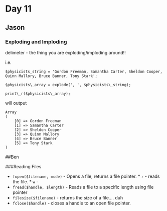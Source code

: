 # Day 11 #

## Jason ##

### Exploding and Imploding ###
delimeter - the thing you are exploding/imploding around!!

i.e.

```
$physicists_string = 'Gordon Freeman, Samantha Carter, Sheldon Cooper, Quinn Mallory, Bruce Banner, Tony Stark';

$physicists\_array = explode(', ', $physicists\_string);

print\_r($physicists\_array);
```

will output 
```
Array
(
    [0] => Gordon Freeman
    [1] => Samantha Carter
    [2] => Sheldon Cooper
    [3] => Quinn Mallory
    [4] => Bruce Banner
    [5] => Tony Stark
)
```



##Ben

###Reading Files

* `fopen($filename, mode)` - Opens a file, returns a file pointer.
		* `r` - reads the file.
		* `w` - 
* `fread($handle, $length)` - Reads a file to a specific length using file pointer	
* `filesize($filename)` - returns the size of a file.... duh
* `fclose($handle)` - closes a handle to an open file pointer.


